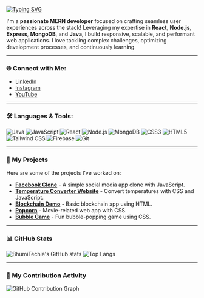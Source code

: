 


[![Typing SVG](https://readme-typing-svg.demolab.com?font=Fira+Code&weight=600&size=28&pause=1000&color=00F77A&center=true&vCenter=true&random=false&width=435&lines=Hi...+There+!+%F0%9F%91%8B;I+Am+Bhumika+Gupta+%F0%9F%98%8A)](https://git.io/typing-svg)

I'm a **passionate MERN developer** focused on crafting seamless user experiences across the stack! Leveraging my expertise in **React**, **Node.js**, **Express**, **MongoDB**, and **Java**, I build responsive, scalable, and performant web applications. I love tackling complex challenges, optimizing development processes, and continuously learning.

---

### 🌐 Connect with Me:
- [LinkedIn](https://www.linkedin.com/in/bhumika-gupta-223758224)
- [Instagram](https://www.instagram.com/bhumika)
- [YouTube](https://youtu.be/niwlnvakcxs?si=wnir95g899ryc2gi)

---

### 🛠️ Languages & Tools:
![Java](https://img.shields.io/badge/Java-ED8B00?style=for-the-badge&logo=java&logoColor=white)
![JavaScript](https://img.shields.io/badge/JavaScript-F7DF1E?style=for-the-badge&logo=javascript&logoColor=black)
![React](https://img.shields.io/badge/React-20232A?style=for-the-badge&logo=react&logoColor=61DAFB)
![Node.js](https://img.shields.io/badge/Node.js-339933?style=for-the-badge&logo=node-dot-js&logoColor=white)
![MongoDB](https://img.shields.io/badge/MongoDB-4EA94B?style=for-the-badge&logo=mongodb&logoColor=white)
![CSS3](https://img.shields.io/badge/CSS3-1572B6?style=for-the-badge&logo=css3&logoColor=white)
![HTML5](https://img.shields.io/badge/HTML5-E34F26?style=for-the-badge&logo=html5&logoColor=white)
![Tailwind CSS](https://img.shields.io/badge/Tailwind_CSS-38B2AC?style=for-the-badge&logo=tailwind-css&logoColor=white)
![Firebase](https://img.shields.io/badge/firebase-ffca28?style=for-the-badge&logo=firebase&logoColor=black)
![Git](https://img.shields.io/badge/Git-F05032?style=for-the-badge&logo=git&logoColor=white)

---

### 🚀 My Projects
Here are some of the projects I've worked on:
- **[Facebook Clone](https://github.com/BhumiTechie/facebook-clone)** - A simple social media app clone with JavaScript.
- **[Temperature Converter Website](https://bhumitechie.github.io/Temprature-Convertor-Website/)** - Convert temperatures with CSS and JavaScript.
- **[Blockchain Demo](https://github.com/BhumiTechie/blockchain)** - Basic blockchain app using HTML.
- **[Popcorn](https://github.com/BhumiTechie/popcorn)** - Movie-related web app with CSS.
- **[Bubble Game](https://github.com/BhumiTechie/BubbleGame)** - Fun bubble-popping game using CSS.

---

### 📊 GitHub Stats
![BhumiTechie's GitHub stats](https://github-readme-stats.vercel.app/api?username=BhumiTechie&show_icons=true&theme=radical)
![Top Langs](https://github-readme-stats.vercel.app/api/top-langs/?username=BhumiTechie&layout=compact&theme=radical)

---
### 🌱 My Contribution Activity
![GitHub Contribution Graph](https://github-readme-streak-stats.herokuapp.com/?user=BhumiTechie&theme=radical)



<!--
**BhumiTechie/BhumiTechie** is a ✨ _special_ ✨ repository because its `README.md` (this file) appears on your GitHub profile.

Here are some ideas to get you started:

- 🔭 I’m currently working on ... 
- 🌱 I’m currently learning ...
- 👯 I’m looking to collaborate on ...
- 🤔 I’m looking for help with ...
- 💬 Ask me about ...
- 📫 How to reach me: ...
- 😄 Pronouns: ...
- ⚡ Fun fact: ...
-->
